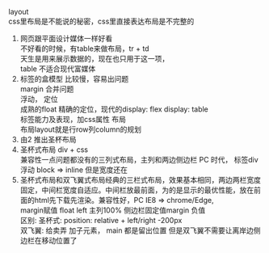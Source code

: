 layout<br>
  css里布局是不能说的秘密，css里直接表达布局是不完整的<br>
1. 网页跟平面设计媒体一样好看<br>
不好看的时候，有table来做布局，tr + td<br>
天生是用来展示数据的，现在也只用于这一项，<br>
  table 不适合现代富媒体<br>
2. 标签的盒模型 比较慢，容易出问题<br>
    margin 合并问题<br>
    浮动， 定位<br>
    成熟的float 精确的定位，现代的display: flex display: table<br>
    标签能力及表现，加css属性 布局<br>
    布局layout就是行row列column的规划
3. 由2 推出圣杯布局
4. 圣杯式布局 div + css<br>
    兼容性一点问题都没有的三列式布局，主列和两边侧边栏 PC 时代， 标签div<br>
    浮动 block => inline 但是宽度还在
5. 圣杯式布局和双飞翼式布局经典的三栏式布局，效果基本相同，两边两栏宽度固定，中间栏宽度自适应。中间栏放最前面，为的是显示的最优性能，放在前面的html先下载先渲染。兼容性好，PC IE8 => chrome/Edge,<br>
margin赋值 float left 主列100% 侧边栏固定值margin 负值<br>
区别: 圣杯式: position: relative + left/right -200px<br>
      双飞翼: 给卖弄 加子元素， main 都是留出位置 但是双飞翼不需要让离岸边侧边栏在移动位置了